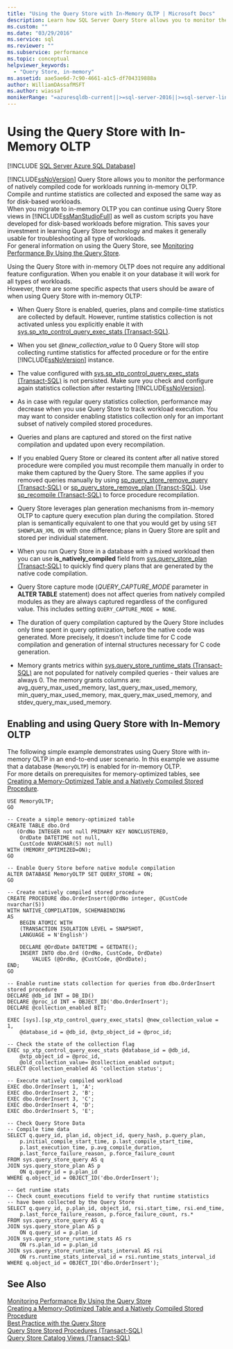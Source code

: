 ```yaml
---
title: "Using the Query Store with In-Memory OLTP | Microsoft Docs"
description: Learn how SQL Server Query Store allows you to monitor the performance of natively compiled code for workloads running in-memory OLTP.
ms.custom: ""
ms.date: "03/29/2016"
ms.service: sql
ms.reviewer: ""
ms.subservice: performance
ms.topic: conceptual
helpviewer_keywords: 
  - "Query Store, in-memory"
ms.assetid: aae5ae6d-7c90-4661-a1c5-df704319888a
author: WilliamDAssafMSFT
ms.author: wiassaf
monikerRange: "=azuresqldb-current||>=sql-server-2016||>=sql-server-linux-2017||=azuresqldb-mi-current"
---
```

# Using the Query Store with In-Memory OLTP
[!INCLUDE [SQL Server Azure SQL Database](../../includes/applies-to-version/sql-asdb.md)]

  [!INCLUDE[ssNoVersion](../../includes/ssnoversion-md.md)] Query Store allows you to monitor the performance of natively compiled code for workloads running in-memory OLTP.  
Compile and runtime statistics are collected and exposed the same way as for disk-based workloads.   
When you migrate to in-memory OLTP you can continue using Query Store views in [!INCLUDE[ssManStudioFull](../../includes/ssmanstudiofull-md.md)] as well as custom scripts you have developed for disk-based workloads before migration. This saves your investment in learning Query Store technology and makes it generally usable for troubleshooting all type of workloads.  
For general information on using the Query Store, see [Monitoring Performance By Using the Query Store](../../relational-databases/performance/monitoring-performance-by-using-the-query-store.md).  
  
 Using the Query Store with in-memory OLTP does not require any additional feature configuration. When you enable it on your database it will work for all types of workloads.   
However, there are some specific aspects that users should be aware of when using Query Store with in-memory OLTP:  
  
-   When Query Store is enabled, queries, plans and compile-time statistics are collected by default. However, runtime statistics collection is not activated unless you explicitly enable it with  [sys.sp_xtp_control_query_exec_stats &#40;Transact-SQL&#41;](../../relational-databases/system-stored-procedures/sys-sp-xtp-control-query-exec-stats-transact-sql.md).  
  
-   When you set *\@new_collection_value* to 0 Query Store will stop collecting runtime statistics for affected procedure or for the entire [!INCLUDE[ssNoVersion](../../includes/ssnoversion-md.md)] instance.  
  
-   The value configured with [sys.sp_xtp_control_query_exec_stats &#40;Transact-SQL&#41;](../../relational-databases/system-stored-procedures/sys-sp-xtp-control-query-exec-stats-transact-sql.md) is not persisted. Make sure you check and configure again statistics collection after restarting [!INCLUDE[ssNoVersion](../../includes/ssnoversion-md.md)].  
  
-   As in case with regular query statistics collection, performance may decrease when you use Query Store to track workload execution. You may want to consider enabling statistics collection only for an important subset of natively compiled stored procedures.  
  
-   Queries and plans are captured and stored on the first native compilation and updated upon every recompilation.  
  
-   If you enabled Query Store or cleared its content after all native stored procedure were compiled you must recompile them manually in order to make them captured by the Query Store. The same applies if you removed queries manually by using [sp_query_store_remove_query &#40;Transact-SQL&#41;](../../relational-databases/system-stored-procedures/sp-query-store-remove-query-transact-sql.md) or [sp_query_store_remove_plan &#40;Transct-SQL&#41;](../../relational-databases/system-stored-procedures/sp-query-store-remove-plan-transct-sql.md). Use [sp_recompile &#40;Transact-SQL&#41;](../../relational-databases/system-stored-procedures/sp-recompile-transact-sql.md) to force procedure recompilation.  
  
-   Query Store leverages plan generation mechanisms from in-memory OLTP to capture query execution plan during the compilation. Stored plan is semantically equivalent to one that you would get by using `SET SHOWPLAN_XML ON` with one difference; plans in Query Store are split and stored per individual statement.  
    
-   When you run Query Store in a database with a mixed workload then you can use **is_natively_compiled** field from [sys.query_store_plan &#40;Transact-SQL&#41;](../../relational-databases/system-catalog-views/sys-query-store-plan-transact-sql.md) to quickly find query plans that are generated by the native code compilation.  
  
-   Query Store capture mode (*QUERY_CAPTURE_MODE* parameter in **ALTER TABLE** statement) does not affect queries from natively compiled modules as they are always captured regardless of the configured value. This includes setting `QUERY_CAPTURE_MODE = NONE`.  
  
-   The duration of query compilation captured by the Query Store includes only time spent in query optimization, before the native code was generated. More precisely, it doesn't include time for C code compilation and generation of internal structures necessary for C code generation.  
  
-   Memory grants metrics within [sys.query_store_runtime_stats &#40;Transact-SQL&#41;](../../relational-databases/system-catalog-views/sys-query-store-runtime-stats-transact-sql.md) are not populated for natively compiled queries - their values are always 0. The memory grants columns are: avg_query_max_used_memory, last_query_max_used_memory, min_query_max_used_memory, max_query_max_used_memory, and stdev_query_max_used_memory.  
  
## Enabling and using Query Store with In-Memory OLTP  
 The following simple example  demonstrates using Query Store with in-memory OLTP in an end-to-end user scenario. In this example we assume that a  database (`MemoryOLTP`) is enabled for in-memory OLTP.  
    For more details on prerequisites for memory-optimized tables, see [Creating a Memory-Optimized Table and a Natively Compiled Stored Procedure](../../relational-databases/in-memory-oltp/creating-a-memory-optimized-table-and-a-natively-compiled-stored-procedure.md).  
  
```  
USE MemoryOLTP;  
GO  
  
-- Create a simple memory-optimized table   
CREATE TABLE dbo.Ord  
   (OrdNo INTEGER not null PRIMARY KEY NONCLUSTERED,   
    OrdDate DATETIME not null,   
    CustCode NVARCHAR(5) not null)   
WITH (MEMORY_OPTIMIZED=ON);  
GO  
  
-- Enable Query Store before native module compilation  
ALTER DATABASE MemoryOLTP SET QUERY_STORE = ON;  
GO  
  
-- Create natively compiled stored procedure  
CREATE PROCEDURE dbo.OrderInsert(@OrdNo integer, @CustCode nvarchar(5))  
WITH NATIVE_COMPILATION, SCHEMABINDING  
AS   
    BEGIN ATOMIC WITH  
    (TRANSACTION ISOLATION LEVEL = SNAPSHOT,  
    LANGUAGE = N'English')  
  
    DECLARE @OrdDate DATETIME = GETDATE();  
    INSERT INTO dbo.Ord (OrdNo, CustCode, OrdDate)   
        VALUES (@OrdNo, @CustCode, @OrdDate);  
END;  
GO  
  
-- Enable runtime stats collection for queries from dbo.OrderInsert stored procedure  
DECLARE @db_id INT = DB_ID()  
DECLARE @proc_id INT = OBJECT_ID('dbo.OrderInsert');  
DECLARE @collection_enabled BIT;  
  
EXEC [sys].[sp_xtp_control_query_exec_stats] @new_collection_value = 1,   
    @database_id = @db_id, @xtp_object_id = @proc_id;  
  
-- Check the state of the collection flag  
EXEC sp_xtp_control_query_exec_stats @database_id = @db_id,   
    @xtp_object_id = @proc_id,   
    @old_collection_value= @collection_enabled output;  
SELECT @collection_enabled AS 'collection status';  
  
-- Execute natively compiled workload  
EXEC dbo.OrderInsert 1, 'A';  
EXEC dbo.OrderInsert 2, 'B';  
EXEC dbo.OrderInsert 3, 'C';  
EXEC dbo.OrderInsert 4, 'D';  
EXEC dbo.OrderInsert 5, 'E';  
  
-- Check Query Store Data  
-- Compile time data  
SELECT q.query_id, plan_id, object_id, query_hash, p.query_plan,  
    p.initial_compile_start_time, p.last_compile_start_time,   
    p.last_execution_time, p.avg_compile_duration,  
    p.last_force_failure_reason, p.force_failure_count  
FROM sys.query_store_query AS q  
JOIN sys.query_store_plan AS p   
    ON q.query_id = p.plan_id  
WHERE q.object_id = OBJECT_ID('dbo.OrderInsert');  
  
-- Get runtime stats  
-- Check count_executions field to verify that runtime statistics   
-- have been collected by the Query Store  
SELECT q.query_id, p.plan_id, object_id, rsi.start_time, rsi.end_time,    
    p.last_force_failure_reason, p.force_failure_count, rs.*  
FROM sys.query_store_query AS q  
JOIN sys.query_store_plan AS p   
    ON q.query_id = p.plan_id  
JOIN sys.query_store_runtime_stats AS rs   
    ON rs.plan_id = p.plan_id  
JOIN sys.query_store_runtime_stats_interval AS rsi   
    ON rs.runtime_stats_interval_id = rsi.runtime_stats_interval_id  
WHERE q.object_id = OBJECT_ID('dbo.OrderInsert');  
```  
  
## See Also  
 [Monitoring Performance By Using the Query Store](../../relational-databases/performance/monitoring-performance-by-using-the-query-store.md)   
 [Creating a Memory-Optimized Table and a Natively Compiled Stored Procedure](../../relational-databases/in-memory-oltp/creating-a-memory-optimized-table-and-a-natively-compiled-stored-procedure.md)   
 [Best Practice with the Query Store](../../relational-databases/performance/best-practice-with-the-query-store.md)   
 [Query Store Stored Procedures &#40;Transact-SQL&#41;](../../relational-databases/system-stored-procedures/query-store-stored-procedures-transact-sql.md)   
 [Query Store Catalog Views &#40;Transact-SQL&#41;](../../relational-databases/system-catalog-views/query-store-catalog-views-transact-sql.md)  
  
  
